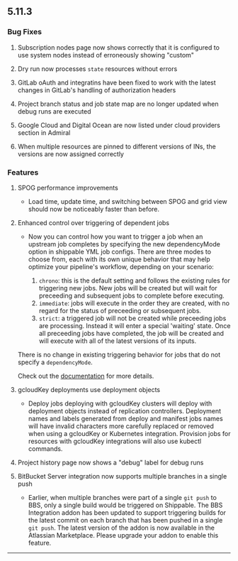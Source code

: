 ## 5.11.3

### Bug Fixes

1. Subscription nodes page now shows correctly that it is configured to use system nodes instead of erroneously showing "custom"

1. Dry run now processes `state` resources without errors

1. GitLab oAuth and integratins have been fixed to work with the latest changes in GitLab's handling of authorization headers

1. Project branch status and job state map are no longer updated when debug runs are executed

1. Google Cloud and Digital Ocean are now listed under cloud providers section in Admiral

1. When multiple resources are pinned to different versions of INs, the versions are now assigned correctly


### Features

1. SPOG performance improvements
    - Load time, update time, and switching between SPOG and grid view should now be noticeably faster than before.

1. Enhanced control over triggering of dependent jobs
    - Now you can control how you want to trigger a job when an upstream job completes by specifying the new dependencyMode option in shippable YML job configs. There are three modes to choose from, each with its own unique behavior that may help optimize your pipeline's workflow, depending on your scenario:

      1. `chrono`: this is the default setting and follows the existing rules for triggering new jobs. New jobs will be created but will wait for preceeding and subsequent jobs to complete before executing.
      1. `immediate`: jobs will execute in the order they are created, with no regard for the status of preceeding or subsequent jobs.
      1. `strict`: a triggered job will not be created while preceeding jobs are processing. Instead it will enter a special 'waiting' state. Once all preceeding jobs have completed, the job will be created and will execute with all of the latest versions of its inputs.

    There is no change in existing triggering behavior for jobs that do not specify a `dependencyMode`.

    Check out the [documentation](http://docs.shippable.com/platform/workflow/job/overview/#trigger-modes) for more details.

1. gcloudKey deployments use deployment objects

    - Deploy jobs deploying with gcloudKey clusters will deploy with deployment objects instead of replication controllers. Deployment names and labels generated from deploy and manifest jobs names will have invalid characters more carefully replaced or removed when using a gcloudKey or Kubernetes integration. Provision jobs for resources with gcloudKey integrations will also use kubectl commands.

1. Project history page now shows a "debug" label for debug runs

1. BitBucket Server integration now supports multiple branches in a single push
    - Earlier, when multiple branches were part of a single `git push` to BBS, only a single build would be triggered on Shippable. The BBS Integration addon has been updated to support triggering builds for the latest commit on each branch that has been pushed in a single `git push`. The latest version of the addon is now available in the Atlassian Marketplace. Please upgrade your addon to enable this feature.
----------------